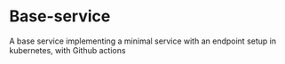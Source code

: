 # Base-service
A base service implementing a minimal service with an endpoint setup in kubernetes, with Github actions
